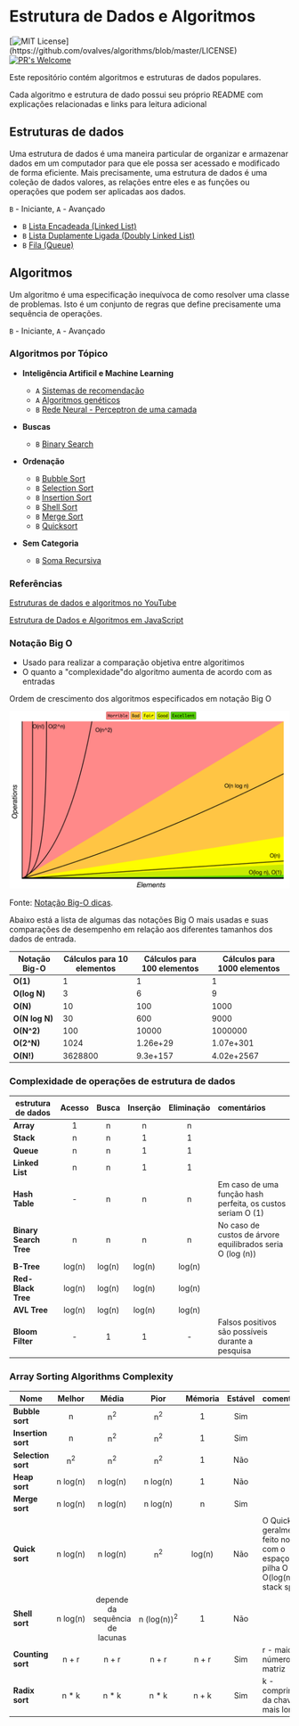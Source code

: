 # Estrutura de Dados e Algoritmos

[![MIT License](https://img.shields.io/apm/l/atomic-design-ui.svg?)](https://github.com/ovalves/algorithms/blob/master/LICENSE)
[![PR's Welcome](https://img.shields.io/badge/PRs-welcome-brightgreen.svg?style=flat)](http://makeapullrequest.com)

Este repositório contém algoritmos e estruturas de dados populares.

Cada algoritmo e estrutura de dado possui seu próprio README
com explicações relacionadas e links para leitura adicional

## Estruturas de dados

Uma estrutura de dados é uma maneira particular de organizar e armazenar dados em um computador para que ele possa
ser acessado e modificado de forma eficiente. Mais precisamente, uma estrutura de dados é uma coleção de dados
valores, as relações entre eles e as funções ou operações que podem ser aplicadas aos dados.

`B` - Iniciante, `A` - Avançado

* `B` [Lista Encadeada (Linked List)](src/data-structures/linked-list/singly)
* `B` [Lista Duplamente Ligada (Doubly Linked List)](src/data-structures/linked-list/doubly)
* `B` [Fila (Queue)](src/data-structures/queue)

## Algoritmos

Um algoritmo é uma especificação inequívoca de como resolver uma classe de problemas. Isto é
um conjunto de regras que define precisamente uma sequência de operações.

`B` - Iniciante, `A` - Avançado

### Algoritmos por Tópico
* **Inteligência Artificil e Machine Learning**
  * `A` [Sistemas de recomendação](src/machine-learning/recommender)
  * `A` [Algoritmos genéticos](src/artificial-intelligence/genetic-algorithms)
  * `B` [Rede Neural - Perceptron de uma camada](src/artificial-intelligence/neural-network/single-layer)

* **Buscas**
  * `B` [Binary Search](src/algorithms/search/binary-search)

* **Ordenação**
  * `B` [Bubble Sort](src/algorithms/sorting/bubble-sort)
  * `B` [Selection Sort](src/algorithms/sorting/selection-sort)
  * `B` [Insertion Sort](src/algorithms/sorting/insertion-sort)
  * `B` [Shell Sort](src/algorithms/sorting/shell-sort)
  * `B` [Merge Sort](src/algorithms/sorting/merge-sort)
  * `B` [Quicksort](src/algorithms/sorting/quick-sort)

* **Sem Categoria**
  * `B` [Soma Recursiva](src/algorithms/uncategorized/recursive)

### Referências

[Estruturas de dados e algoritmos no YouTube](https://www.youtube.com/playlist?list=PLLXdhg_r2hKA7DPDsunoDZ-Z769jWn4R8)

[Estrutura de Dados e Algoritmos em JavaScript](https://github.com/trekhleb/javascript-algorithms/blob/master/README.md)

### Notação Big O

* Usado para realizar a comparação objetiva entre algoritimos
* O quanto a "complexidade"do algoritmo aumenta de acordo com as entradas

Ordem de crescimento dos algoritmos especificados em notação Big O

![Notação Big-O](assets/big-o-graph.png)

Fonte: [Notação Big-O dicas](http://bigocheatsheet.com/).

Abaixo está a lista de algumas das notações Big O mais usadas e suas comparações de desempenho em relação aos diferentes tamanhos dos dados de entrada.

| Notação Big-O  | Cálculos para 10 elementos   | Cálculos para 100 elementos   | Cálculos para 1000 elementos    |
| -------------- | ---------------------------- | ----------------------------- | ------------------------------- |
| **O(1)**       | 1                            | 1                             | 1                               |
| **O(log N)**   | 3                            | 6                             | 9                               |
| **O(N)**       | 10                           | 100                           | 1000                            |
| **O(N log N)** | 30                           | 600                           | 9000                            |
| **O(N^2)**     | 100                          | 10000                         | 1000000                         |
| **O(2^N)**     | 1024                         | 1.26e+29                      | 1.07e+301                       |
| **O(N!)**      | 3628800                      | 9.3e+157                      | 4.02e+2567                      |

### Complexidade de operações de estrutura de dados

| estrutura de dados      | Acesso    | Busca     | Inserção  | Eliminação | comentários |
| ----------------------- | :-------: | :-------: | :-------: | :-------:  | :--------   |
| **Array**               | 1         | n         | n         | n          |             |
| **Stack**               | n         | n         | 1         | 1          |             |
| **Queue**               | n         | n         | 1         | 1          |             |
| **Linked List**         | n         | n         | 1         | 1          |             |
| **Hash Table**          | -         | n         | n         | n          | Em caso de uma função hash perfeita, os custos seriam O (1) |
| **Binary Search Tree**  | n         | n         | n         | n          | No caso de custos de árvore equilibrados seria O (log (n))
| **B-Tree**              | log(n)    | log(n)    | log(n)    | log(n)     |             |
| **Red-Black Tree**      | log(n)    | log(n)    | log(n)    | log(n)     |             |
| **AVL Tree**            | log(n)    | log(n)    | log(n)    | log(n)     |             |
| **Bloom Filter**        | -         | 1         | 1         | -          | Falsos positivos são possíveis durante a pesquisa |

### Array Sorting Algorithms Complexity

| Nome                  | Melhor          | Média               | Pior                | Mémoria   | Estável   | comentários |
| --------------------- | :-------------: | :-----------------: | :-----------------: | :-------: | :-------: | :--------   |
| **Bubble sort**       | n               | n<sup>2</sup>       | n<sup>2</sup>       | 1         | Sim       |             |
| **Insertion sort**    | n               | n<sup>2</sup>       | n<sup>2</sup>       | 1         | Sim       |             |
| **Selection sort**    | n<sup>2</sup>   | n<sup>2</sup>       | n<sup>2</sup>       | 1         | Não       |             |
| **Heap sort**         | n&nbsp;log(n)   | n&nbsp;log(n)       | n&nbsp;log(n)       | 1         | Não       |             |
| **Merge sort**        | n&nbsp;log(n)   | n&nbsp;log(n)       | n&nbsp;log(n)       | n         | Sim       |             |
| **Quick sort**        | n&nbsp;log(n)   | n&nbsp;log(n)       | n<sup>2</sup>       | log(n)    | Não       | O Quicksort geralmente é feito no local com o espaço de pilha O  O(log(n)) stack space |
| **Shell sort**        | n&nbsp;log(n)   | depende da sequência de lacunas | n&nbsp;(log(n))<sup>2</sup>     | 1      | Não    |                   |
| **Counting sort**     | n + r           | n + r               | n + r               | n + r     | Sim       | r - maior número na matriz          |
| **Radix sort**        | n * k           | n * k               | n * k               | n + k     | Sim       | k - comprimento da chave mais longa |

